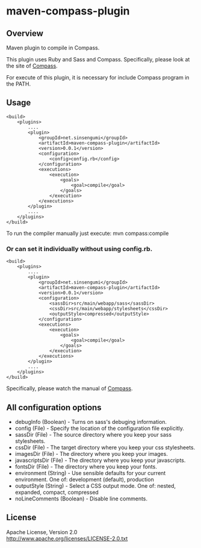 # maven-compass-plugin

## Overview

Maven plugin to compile in Compass.

This plugin uses Ruby and Sass and Compass. Specifically, please look at the site of [Compass](http://compass-style.org/).

For execute of this plugin, it is necessary for include Compass program in the PATH.


## Usage

    <build>
        <plugins>
            ....
            <plugin>
                <groupId>net.sinsengumi</groupId>
                <artifactId>maven-compass-plugin</artifactId>
                <version>0.0.1</version>
                <configuration>
                    <config>config.rb</config>
                </configuration>
                <executions>
                    <execution>
                        <goals>
                            <goal>compile</goal>
                        </goals>
                    </execution>
                </executions>
            </plugin>
            ....
        </plugins>
    </build>

To run the compiler manually just execute: mvn compass:compile


### Or can set it individually without using config.rb.

    <build>
        <plugins>
            ....
            <plugin>
                <groupId>net.sinsengumi</groupId>
                <artifactId>maven-compass-plugin</artifactId>
                <version>0.0.1</version>
                <configuration>
                    <sassDir>src/main/webapp/sass</sassDir>
                    <cssDir>src/main/webapp/stylesheets</cssDir>
                    <outputStyle>compressed</outputStyle>
                </configuration>
                <executions>
                    <execution>
                        <goals>
                            <goal>compile</goal>
                        </goals>
                    </execution>
                </executions>
            </plugin>
            ....
        </plugins>
    </build>

Specifically, please watch the manual of [Compass](http://compass-style.org/).


## All configuration options

+ debugInfo (Boolean) - Turns on sass's debuging information.
+ config (File) - Specify the location of the configuration file explicitly.
+ sassDir (File) - The source directory where you keep your sass stylesheets.
+ cssDir (File) - The target directory where you keep your css stylesheets.
+ imagesDir (File) - The directory where you keep your images.
+ javascriptsDir (File) - The directory where you keep your javascripts.
+ fontsDir (File) - The directory where you keep your fonts.
+ environment (String) - Use sensible defaults for your current environment. One of: development (default), production
+ outputStyle (String) - Select a CSS output mode. One of: nested, expanded, compact, compressed
+ noLineComments (Boolean) - Disable line comments.


## License

Apache License, Version 2.0  
<http://www.apache.org/licenses/LICENSE-2.0.txt>
